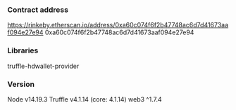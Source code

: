 ### Contract address
https://rinkeby.etherscan.io/address/0xa60c074f6f2b47748ac6d7d41673aaf094e27e94
0xa60c074f6f2b47748ac6d7d41673aaf094e27e94

### Libraries
truffle-hdwallet-provider

### Version
Node v14.19.3
Truffle v4.1.14 (core: 4.1.14)
web3 ^1.7.4
